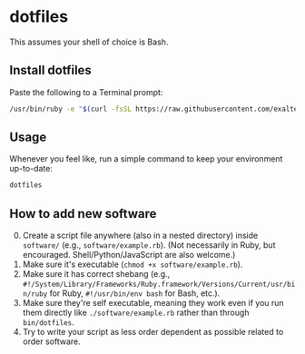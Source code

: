 dotfiles
========

This assumes your shell of choice is Bash.

## Install dotfiles

Paste the following to a Terminal prompt:

```bash
/usr/bin/ruby -e "$(curl -fsSL https://raw.githubusercontent.com/exalted/dotfiles/main/install)"
```

## Usage

Whenever you feel like, run a simple command to keep your environment up-to-date:

```bash
dotfiles
```

## How to add new software

0. Create a script file anywhere (also in a nested directory) inside `software/` (e.g., `software/example.rb`). (Not necessarily in Ruby, but encouraged. Shell/Python/JavaScript are also welcome.)
0. Make sure it's executable (`chmod +x software/example.rb`).
0. Make sure it has correct shebang (e.g., `#!/System/Library/Frameworks/Ruby.framework/Versions/Current/usr/bin/ruby` for Ruby, `#!/usr/bin/env bash` for Bash, etc.).
0. Make sure they're self executable, meaning they work even if you run them directly like `./software/example.rb` rather than through `bin/dotfiles`.
0. Try to write your script as less order dependent as possible related to order software.
